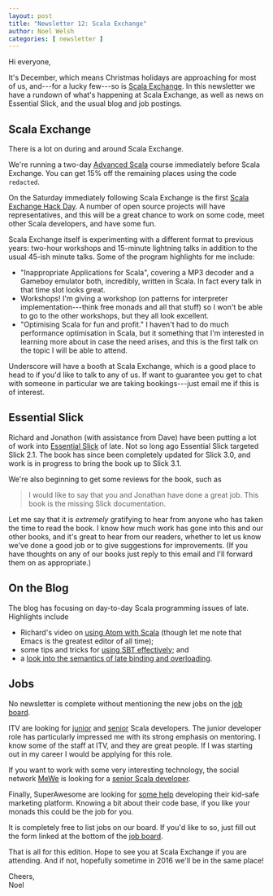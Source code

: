 ```yaml
---
layout: post
title: "Newsletter 12: Scala Exchange"
author: Noel Welsh
categories: [ newsletter ]
---
```

Hi everyone,

It's December, which means Christmas holidays are approaching for most of us, and---for a lucky few---so is [Scala Exchange][sx]. In this newsletter we have a rundown of what's happening at Scala Exchange, as well as news on Essential Slick, and the usual blog and job postings.

<!-- break -->

## Scala Exchange

There is a lot on during and around Scala Exchange.

We're running a two-day [Advanced Scala][advanced-scala-sx] course immediately before Scala Exchange. You can get 15% off the remaining places using the code `redacted`.

On the Saturday immediately following Scala Exchange is the first [Scala Exchange Hack Day][hack-day-sx]. A number of open source projects will have representatives, and this will be a great chance to work on some code, meet other Scala developers, and have some fun.

Scala Exchange itself is experimenting with a different format to previous years: two-hour workshops and 15-minute lightning talks in addition to the usual 45-ish minute talks. Some of the program highlights for me include:

- "Inappropriate Applications for Scala", covering a MP3 decoder and a Gameboy emulator both, incredibly, written in Scala. In fact every talk in that time slot looks great.
- Workshops! I'm giving a workshop (on patterns for interpreter implementation---think free monads and all that stuff) so I won't be able to go to the other workshops, but they all look excellent.
- "Optimising Scala for fun and profit." I haven't had to do much performance optimisation in Scala, but it something that I'm interested in learning more about in case the need arises, and this is the first talk on the topic I will be able to attend.

Underscore will have a booth at Scala Exchange, which is a good place to head to if you'd like to talk to any of us. If want to guarantee you get to chat with someone in particular we are taking bookings---just email me if this is of interest.

## Essential Slick

Richard and Jonathon (with assistance from Dave) have been putting a lot of work into [Essential Slick][essential-slick] of late. Not so long ago Essential Slick targeted Slick 2.1. The book has since been completely updated for Slick 3.0, and work is in progress to bring the book up to Slick 3.1.

We're also beginning to get some reviews for the book, such as

> I would like to say that you and Jonathan have done a great job. This book is the missing Slick documentation. 

Let me say that it is *extremely* gratifying to hear from anyone who has taken the time to read the book. I know how much work has gone into this and our other books, and it's great to hear from our readers, whether to let us know we've done a good job or to give suggestions for improvements. (If you have thoughts on any of our books just reply to this email and I'll forward them on as appropriate.)

## On the Blog

The blog has focusing on day-to-day Scala programming issues of late. Highlights include

- Richard's video on [using Atom with Scala][atom] (though let me note that Emacs is the greatest editor of all time);
- some tips and tricks for [using SBT effectively][sbt]; and
- a [look into the semantics of late binding and overloading][late-binding].

## Jobs

No newsletter is complete without mentioning the new jobs on the [job board][job-board].

ITV are looking for [junior][itv-junior] and [senior][itv-senior] Scala developers. The junior developer role has particularly impressed me with its strong emphasis on mentoring. I know some of the staff at ITV, and they are great people. If I was starting out in my career I would be applying for this role.

If you want to work with some very interesting technology, the social network [MeWe](http://mewe.com/) is looking for a [senior Scala developer][mewe].

Finally, SuperAwesome are looking for [some help][superawesome] developing their kid-safe marketing platform. Knowing a bit about their code base, if you like your monads this could be the job for you.

It is completely free to list jobs on our board. If you'd like to so, just fill out the form linked at the bottom of the [job board][job-board].

That is all for this edition. Hope to see you at Scala Exchange if you are attending. And if not, hopefully sometime in 2016 we'll be in the same place!

Cheers,<br/>
Noel


[sx]: http://scala.exchange

[advanced-scala-sx]: http://underscore.io/events/2015-12-08-advanced-scala.html
[hack-day-sx]: https://skillsmatter.com/conferences/7402-scalaxhack

[essential-slick]: http://underscore.io/books/essential-slick/
[late-binding]: http://underscore.io/blog/posts/2015/11/04/late-binding-and-overloading.html

[atom]: http://underscore.io/blog/posts/2015/11/03/atom.html
[sbt]: http://underscore.io/blog/posts/2015/11/09/sbt-commands.html

[job-board]: http://underscore.io/jobs/
[itv-junior]: http://underscore.io/jobs/2015-10-28-itv-junior/
[itv-senior]: http://underscore.io/jobs/2015-10-28-itv-senior/
[mewe]: http://underscore.io/jobs/2015-10-30-mewe/
[superawesome]: http://underscore.io/jobs/2015-11-13-superawesome/
